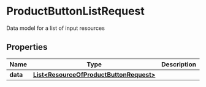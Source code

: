 

# ProductButtonListRequest

Data model for a list of input resources

## Properties

| Name | Type | Description | Notes |
|------------ | ------------- | ------------- | -------------|
|**data** | [**List&lt;ResourceOfProductButtonRequest&gt;**](ResourceOfProductButtonRequest.md) |  |  [optional] |



